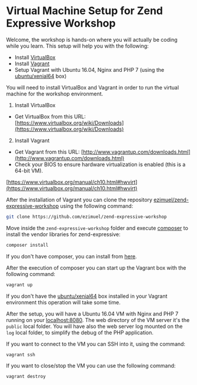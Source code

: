 # Virtual Machine Setup for Zend Expressive Workshop

Welcome, the workshop is hands-on where you will actually be coding while you
learn. This setup will help you with the following:

- Install [VirtualBox](https://www.virtualbox.org/)
- Install [Vagrant](https://www.vagrantup.com/)
- Setup Vagrant with Ubuntu 16.04, Nginx and PHP 7 (using the [ubuntu/xenial64](https://atlas.hashicorp.com/ubuntu/boxes/xenial64/)
box)

You will need to install VirtualBox and Vagrant in order to run the virtual
machine for the workshop environment.

1. Install VirtualBox
  * Get VirtualBox from this URL: [https://www.virtualbox.org/wiki/Downloads](https://www.virtualbox.org/wiki/Downloads)

2. Install Vagrant
  * Get Vagrant from this URL: [http://www.vagrantup.com/downloads.html](http://www.vagrantup.com/downloads.html)
  * Check your BIOS to ensure hardware virtualization is enabled (this is a 64-bit VM).

   [https://www.virtualbox.org/manual/ch10.html#hwvirt](https://www.virtualbox.org/manual/ch10.html#hwvirt)

After the installation of Vagrant you can clone the repository [ezimuel/zend-expressive-workshop](https://github.com/ezimuel/zend-expressive-workshop)
using the following command:

```bash
git clone https://github.com/ezimuel/zend-expressive-workshop
```

Move inside the `zend-expressive-workshop` folder and execute [composer](https://getcomposer.org/)
to install the vendor libraries for zend-expressive:

```bash
composer install
```

If you don't have composer, you can install from [here](https://getcomposer.org/doc/00-intro.md#installation-linux-unix-osx).

After the execution of composer you can start up the Vagrant box with the
following command:

```bash
vagrant up
```

If you don't have the [ubuntu/xenial64](https://atlas.hashicorp.com/ubuntu/boxes/xenial64/)
box installed in your Vagrant environment this operation will take some time.

After the setup, you will have a Ubuntu 16.04 VM with Nginx and PHP 7 running on
your [localhost:8080](http://localhost:8080). The web directory of the VM server
it's the `public` local folder. You will have also the web server log mounted
on the `log` local folder, to simplify the debug of the PHP application.

If you want to connect to the VM you can SSH into it, using the command:

```bash
vagrant ssh
```

If you want to close/stop the VM you can use the following command:

```bash
vagrant destroy
```
